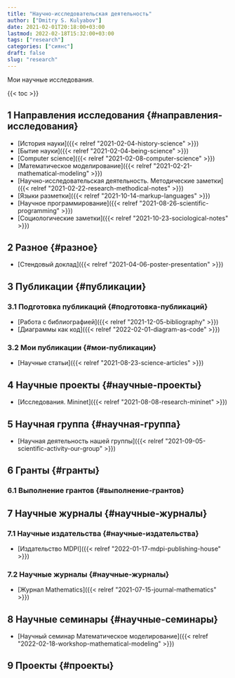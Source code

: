 ```yaml
---
title: "Научно-исследовательская деятельность"
author: ["Dmitry S. Kulyabov"]
date: 2021-02-01T20:18:00+03:00
lastmod: 2022-02-18T15:32:00+03:00
tags: ["research"]
categories: ["сиянс"]
draft: false
slug: "research"
---
```


Мои научные исследования.

<!--more-->

{{< toc >}}


## <span class="section-num">1</span> Направления исследования {#направления-исследования}

-   [История науки]({{< relref "2021-02-04-history-science" >}})
-   [Бытие науки]({{< relref "2021-02-04-being-science" >}})
-   [Computer science]({{< relref "2021-02-08-computer-science" >}})
-   [Математическое моделирование]({{< relref "2021-02-21-mathematical-modeling" >}})
-   [Научно-исследовательская деятельность. Методические заметки]({{< relref "2021-02-22-research-methodical-notes" >}})
-   [Языки разметки]({{< relref "2021-10-14-markup-languages" >}})
-   [Научное программирование]({{< relref "2021-08-26-scientific-programming" >}})
-   [Социологические заметки]({{< relref "2021-10-23-sociological-notes" >}})


## <span class="section-num">2</span> Разное {#разное}

-   [Стендовый доклад]({{< relref "2021-04-06-poster-presentation" >}})


## <span class="section-num">3</span> Публикации {#публикации}


### <span class="section-num">3.1</span> Подготовка публикаций {#подготовка-публикаций}

-   [Работа с библиографией]({{< relref "2021-12-05-bibliography" >}})
-   [Диаграммы как код]({{< relref "2022-02-01-diagram-as-code" >}})


### <span class="section-num">3.2</span> Мои публикации {#мои-публикации}

-   [Научные статьи]({{< relref "2021-08-23-science-articles" >}})


## <span class="section-num">4</span> Научные проекты {#научные-проекты}

-   [Исследования. Mininet]({{< relref "2021-08-08-research-mininet" >}})


## <span class="section-num">5</span> Научная группа {#научная-группа}

-   [Научная деятельность нашей группы]({{< relref "2021-09-05-scientific-activity-our-group" >}})


## <span class="section-num">6</span> Гранты {#гранты}


### <span class="section-num">6.1</span> Выполнение грантов {#выполнение-грантов}


## <span class="section-num">7</span> Научные журналы {#научные-журналы}


### <span class="section-num">7.1</span> Научные издательства {#научные-издательства}

-   [Издательство MDPI]({{< relref "2022-01-17-mdpi-publishing-house" >}})


### <span class="section-num">7.2</span> Научные журналы {#научные-журналы}

-   [Журнал Mathematics]({{< relref "2021-07-15-journal-mathematics" >}})


## <span class="section-num">8</span> Научные семинары {#научные-семинары}

-   [Научный семинар Математическое моделирование]({{< relref "2022-02-18-workshop-mathematical-modeling" >}})


## <span class="section-num">9</span> Проекты {#проекты}
